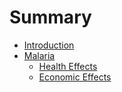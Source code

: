 # Summary

* [Introduction](README.md)
* [Malaria](causes/malaria.md)
   * [Health Effects](causes/malaria/health_effects.md)
   * [Economic Effects](causes/malaria/economic_effects.md)

